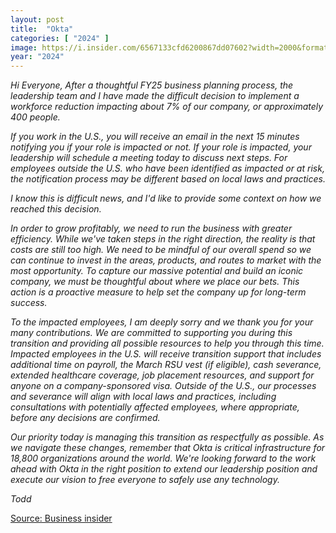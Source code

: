 ```yaml
---
layout: post
title:  "Okta"
categories: [ "2024" ]
image: https://i.insider.com/6567133cfd6200867dd07602?width=2000&format=jpeg&auto=webp
year: "2024"
---
```


*Hi Everyone, After a thoughtful FY25 business planning process, the leadership team and I have made the difficult decision to implement a workforce reduction impacting about 7% of our company, or approximately 400 people.*

*If you work in the U.S., you will receive an email in the next 15 minutes notifying you if your role is impacted or not. If your role is impacted, your leadership will schedule a meeting today to discuss next steps. For employees outside the U.S. who have been identified as impacted or at risk, the notification process may be different based on local laws and practices.*

*I know this is difficult news, and I'd like to provide some context on how we reached this decision.*

*In order to grow profitably, we need to run the business with greater efficiency. While we've taken steps in the right direction, the reality is that costs are still too high. We need to be mindful of our overall spend so we can continue to invest in the areas, products, and routes to market with the most opportunity. To capture our massive potential and build an iconic company, we must be thoughtful about where we place our bets. This action is a proactive measure to help set the company up for long-term success.*

*To the impacted employees, I am deeply sorry and we thank you for your many contributions. We are committed to supporting you during this transition and providing all possible resources to help you through this time. Impacted employees in the U.S. will receive transition support that includes additional time on payroll, the March RSU vest (if eligible), cash severance, extended healthcare coverage, job placement resources, and support for anyone on a company-sponsored visa. Outside of the U.S., our processes and severance will align with local laws and practices, including consultations with potentially affected employees, where appropriate, before any decisions are confirmed.*

*Our priority today is managing this transition as respectfully as possible. As we navigate these changes, remember that Okta is critical infrastructure for 18,800 organizations around the world. We're looking forward to the work ahead with Okta in the right position to extend our leadership position and execute our vision to free everyone to safely use any technology.*

*Todd*

[Source: Business insider](https://www.businessinsider.com/okta-layoffs-job-cuts-ceo-memo-2024-2)
